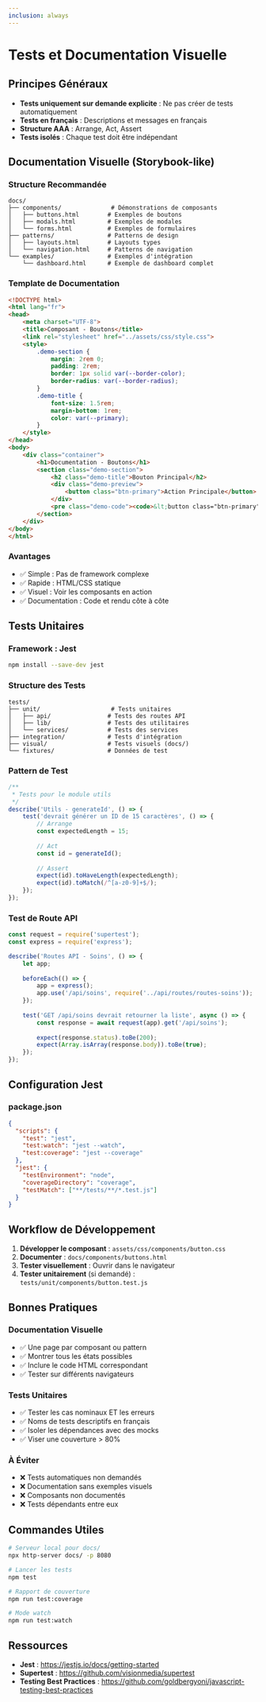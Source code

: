 ```yaml
---
inclusion: always
---
```


# Tests et Documentation Visuelle

## Principes Généraux

- **Tests uniquement sur demande explicite** : Ne pas créer de tests automatiquement
- **Tests en français** : Descriptions et messages en français
- **Structure AAA** : Arrange, Act, Assert
- **Tests isolés** : Chaque test doit être indépendant

## Documentation Visuelle (Storybook-like)

### Structure Recommandée
```
docs/
├── components/              # Démonstrations de composants
│   ├── buttons.html        # Exemples de boutons
│   ├── modals.html         # Exemples de modales
│   └── forms.html          # Exemples de formulaires
├── patterns/               # Patterns de design
│   ├── layouts.html        # Layouts types
│   └── navigation.html     # Patterns de navigation
└── examples/               # Exemples d'intégration
    └── dashboard.html      # Exemple de dashboard complet
```

### Template de Documentation
```html
<!DOCTYPE html>
<html lang="fr">
<head>
    <meta charset="UTF-8">
    <title>Composant - Boutons</title>
    <link rel="stylesheet" href="../assets/css/style.css">
    <style>
        .demo-section {
            margin: 2rem 0;
            padding: 2rem;
            border: 1px solid var(--border-color);
            border-radius: var(--border-radius);
        }
        .demo-title {
            font-size: 1.5rem;
            margin-bottom: 1rem;
            color: var(--primary);
        }
    </style>
</head>
<body>
    <div class="container">
        <h1>Documentation - Boutons</h1>
        <section class="demo-section">
            <h2 class="demo-title">Bouton Principal</h2>
            <div class="demo-preview">
                <button class="btn-primary">Action Principale</button>
            </div>
            <pre class="demo-code"><code>&lt;button class="btn-primary"&gt;Action Principale&lt;/button&gt;</code></pre>
        </section>
    </div>
</body>
</html>
```

### Avantages
- ✅ Simple : Pas de framework complexe
- ✅ Rapide : HTML/CSS statique
- ✅ Visuel : Voir les composants en action
- ✅ Documentation : Code et rendu côte à côte

## Tests Unitaires

### Framework : Jest
```bash
npm install --save-dev jest
```

### Structure des Tests
```
tests/
├── unit/                    # Tests unitaires
│   ├── api/                # Tests des routes API
│   ├── lib/                # Tests des utilitaires
│   └── services/           # Tests des services
├── integration/            # Tests d'intégration
├── visual/                 # Tests visuels (docs/)
└── fixtures/               # Données de test
```

### Pattern de Test
```javascript
/**
 * Tests pour le module utils
 */
describe('Utils - generateId', () => {
    test('devrait générer un ID de 15 caractères', () => {
        // Arrange
        const expectedLength = 15;
        
        // Act
        const id = generateId();
        
        // Assert
        expect(id).toHaveLength(expectedLength);
        expect(id).toMatch(/^[a-z0-9]+$/);
    });
});
```

### Test de Route API
```javascript
const request = require('supertest');
const express = require('express');

describe('Routes API - Soins', () => {
    let app;
    
    beforeEach(() => {
        app = express();
        app.use('/api/soins', require('../api/routes/routes-soins'));
    });
    
    test('GET /api/soins devrait retourner la liste', async () => {
        const response = await request(app).get('/api/soins');
        
        expect(response.status).toBe(200);
        expect(Array.isArray(response.body)).toBe(true);
    });
});
```

## Configuration Jest

### package.json
```json
{
  "scripts": {
    "test": "jest",
    "test:watch": "jest --watch",
    "test:coverage": "jest --coverage"
  },
  "jest": {
    "testEnvironment": "node",
    "coverageDirectory": "coverage",
    "testMatch": ["**/tests/**/*.test.js"]
  }
}
```

## Workflow de Développement

1. **Développer le composant** : `assets/css/components/button.css`
2. **Documenter** : `docs/components/buttons.html`
3. **Tester visuellement** : Ouvrir dans le navigateur
4. **Tester unitairement** (si demandé) : `tests/unit/components/button.test.js`

## Bonnes Pratiques

### Documentation Visuelle
- ✅ Une page par composant ou pattern
- ✅ Montrer tous les états possibles
- ✅ Inclure le code HTML correspondant
- ✅ Tester sur différents navigateurs

### Tests Unitaires
- ✅ Tester les cas nominaux ET les erreurs
- ✅ Noms de tests descriptifs en français
- ✅ Isoler les dépendances avec des mocks
- ✅ Viser une couverture > 80%

### À Éviter
- ❌ Tests automatiques non demandés
- ❌ Documentation sans exemples visuels
- ❌ Composants non documentés
- ❌ Tests dépendants entre eux

## Commandes Utiles

```bash
# Serveur local pour docs/
npx http-server docs/ -p 8080

# Lancer les tests
npm test

# Rapport de couverture
npm run test:coverage

# Mode watch
npm run test:watch
```

## Ressources

- **Jest** : https://jestjs.io/docs/getting-started
- **Supertest** : https://github.com/visionmedia/supertest
- **Testing Best Practices** : https://github.com/goldbergyoni/javascript-testing-best-practices
